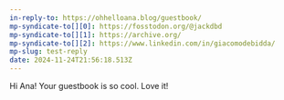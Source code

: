 ```yaml
---
in-reply-to: https://ohhelloana.blog/guestbook/
mp-syndicate-to[][0]: https://fosstodon.org/@jackdbd
mp-syndicate-to[][1]: https://archive.org/
mp-syndicate-to[][2]: https://www.linkedin.com/in/giacomodebidda/
mp-slug: test-reply
date: 2024-11-24T21:56:18.513Z
---
```


Hi Ana! Your guestbook is so cool. Love it!